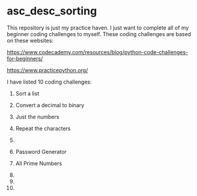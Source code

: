 # asc_desc_sorting
This repository is just my practice haven. 
I just want to complete all of my beginner coding challenges to myself. 
These coding challenges are based on these websites:

https://www.codecademy.com/resources/blog/python-code-challenges-for-beginners/

https://www.practicepython.org/


I have listed 10 coding challenges:
1. Sort a list
2. Convert a decimal to binary
3. Just the numbers
4. Repeat the characters
5. 

6. Password Generator
7. All Prime Numbers
8.
9.
10.


